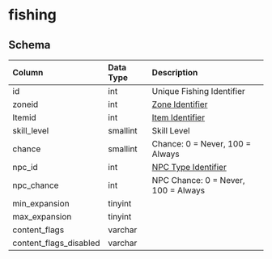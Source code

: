 # fishing

## Schema
| Column | Data Type | Description |
| :--- | :--- | :--- |
| id | int | Unique Fishing Identifier |
| zoneid | int | [Zone Identifier](../../../../server/zones/zone-list) |
| Itemid | int | [Item Identifier](../../schema/items/items.md) |
| skill_level | smallint | Skill Level |
| chance | smallint | Chance: 0 = Never, 100 = Always |
| npc_id | int | [NPC Type Identifier](../../schema/npcs/npc_types.md) |
| npc_chance | int | NPC Chance: 0 = Never, 100 = Always |
| min_expansion | tinyint |  |
| max_expansion | tinyint |  |
| content_flags | varchar |  |
| content_flags_disabled | varchar |  |

